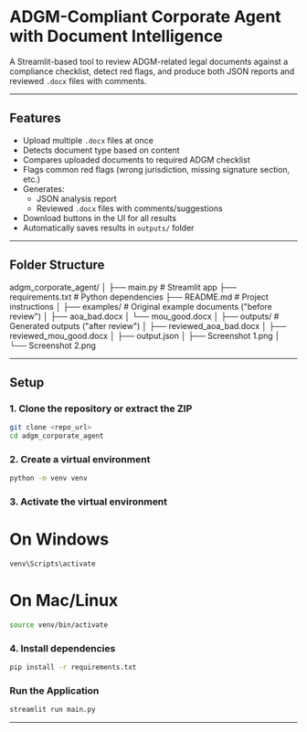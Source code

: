 # ADGM-Compliant Corporate Agent with Document Intelligence

A Streamlit-based tool to review ADGM-related legal documents against a compliance checklist, detect red flags, and produce both JSON reports and reviewed `.docx` files with comments.

------------------------------------------------------------------------------------------------------------------------------------------------------------------------------------------------

## Features
- Upload multiple `.docx` files at once
- Detects document type based on content
- Compares uploaded documents to required ADGM checklist
- Flags common red flags (wrong jurisdiction, missing signature section, etc.)
- Generates:
  - JSON analysis report
  - Reviewed `.docx` files with comments/suggestions
- Download buttons in the UI for all results
- Automatically saves results in `outputs/` folder

-------------------------------------------------------------------------------------------------------------------------------------------------------------------------------------------------

## Folder Structure
adgm_corporate_agent/
│
├── main.py # Streamlit app
├── requirements.txt # Python dependencies
├── README.md # Project instructions
│
├── examples/ # Original example documents ("before review")
│ ├── aoa_bad.docx
│ └── mou_good.docx
│
├── outputs/ # Generated outputs ("after review")
│ ├── reviewed_aoa_bad.docx
│ ├── reviewed_mou_good.docx
│ ├── output.json
│ ├── Screenshot 1.png
│ └── Screenshot 2.png

--------------------------------------------------------------------------------------------------------------------------------------------------------------------------------------------------

## Setup

### 1. Clone the repository or extract the ZIP
```bash
git clone <repo_url>
cd adgm_corporate_agent
```

### 2. Create a virtual environment
```bash
python -m venv venv
```

### 3. Activate the virtual environment

# On Windows
```bash
venv\Scripts\activate
```

# On Mac/Linux
```bash
source venv/bin/activate
```

### 4. Install dependencies
```bash
pip install -r requirements.txt
```

### Run the Application
```bash
streamlit run main.py
```
-------------------------------------------------------------------------------------------------------------------------------------------------------------------------------------------------

